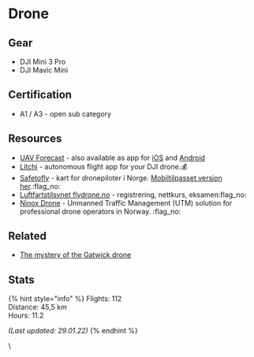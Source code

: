 # Drone

## Gear

* DJI Mini 3 Pro
* DJI Mavic Mini

## Certification

* A1 / A3 - open sub category

## Resources

* [UAV Forecast](https://www.uavforecast.com/) - also available as app for [iOS](https://apps.apple.com/us/app/uav-forecast/id1050023752) and [Android](https://play.google.com/store/apps/details?id=com.uavforecast\&hl=en\_US)
* [Litchi](https://flylitchi.com/) - autonomous flight app for your DJI drone.:moneybag:&#x20;
* [Safetofly](https://www.safetofly.no/) - kart for dronepiloter i Norge. [Mobiltilpasset versjon her](https://www.safetofly.no/mobile).:flag\_no:
* [Luftfartstilsynet flydrone.no](https://flydrone.no/) - registrering, nettkurs, eksamen:flag\_no:
* [Ninox Drone](https://operatorportal.ninoxdrone.no/) - Unmanned Traffic Management (UTM) solution for professional drone operators in Norway. :flag\_no:&#x20;

## Related

* [The mystery of the Gatwick drone](https://www.theguardian.com/uk-news/2020/dec/01/the-mystery-of-the-gatwick-drone)

## Stats

{% hint style="info" %}
Flights: 112\
Distance: 45,5 km\
Hours: 11.2

_(Last updated: 29.01.22)_
{% endhint %}

\
